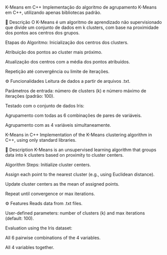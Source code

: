 K-Means em C++
Implementação do algoritmo de agrupamento K-Means em C++, utilizando apenas bibliotecas padrão.

📌 Descrição
O K-Means é um algoritmo de aprendizado não supervisionado que divide um conjunto de dados em k clusters, com base na proximidade dos pontos aos centros dos grupos.

Etapas do Algoritmo:
Inicialização dos centros dos clusters.

Atribuição dos pontos ao cluster mais próximo.

Atualização dos centros com a média dos pontos atribuídos.

Repetição até convergência ou limite de iterações.

⚙️ Funcionalidades
Leitura de dados a partir de arquivos .txt.

Parâmetros de entrada: número de clusters (k) e número máximo de iterações (padrão: 100).

Testado com o conjunto de dados Iris:

Agrupamento com todas as 6 combinações de pares de variáveis.

Agrupamento com as 4 variáveis simultaneamente.

K-Means in C++
Implementation of the K-Means clustering algorithm in C++, using only standard libraries.

📌 Description
K-Means is an unsupervised learning algorithm that groups data into k clusters based on proximity to cluster centers.

Algorithm Steps:
Initialize cluster centers.

Assign each point to the nearest cluster (e.g., using Euclidean distance).

Update cluster centers as the mean of assigned points.

Repeat until convergence or max iterations.

⚙️ Features
Reads data from .txt files.

User-defined parameters: number of clusters (k) and max iterations (default: 100).

Evaluation using the Iris dataset:

All 6 pairwise combinations of the 4 variables.

All 4 variables together.
